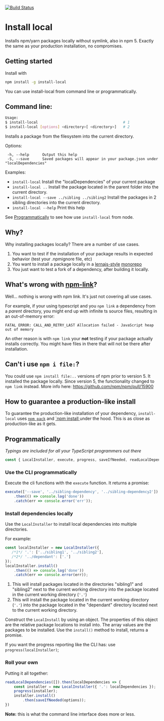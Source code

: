 [![Build Status](https://travis-ci.org/nicojs/node-install-local.svg?branch=master)](https://travis-ci.org/nicojs/node-install-local)

# Install local

Installs npm/yarn packages locally without symlink, also in npm 5. Exactly the same as your production installation, no compromises.

## Getting started

Install with

```bash
npm install -g install-local
```

You can use install-local from command line or programmatically.

## Command line:

```bash
Usage: 
$ install-local                                       # 1
$ install-local [options] <directory>[ <directory>]   # 2
```

Installs a package from the filesystem into the current directory.

Options:

```
 -h, --help      Output this help
 -S, --save      Saved packages will appear in your package.json under "localDependencies"
```

Examples:
* `install-local`
Install the "localDependencies" of your current package
* `install-local ..`
Install the package located in the parent folder into the current directory.
* `install-local --save ../sibling ../sibling2`
Install the packages in 2 sibling directories into the current directory.
* `install-local --help`
Print this help

See [Programmatically](#programmatically) to see how use `install-local` from node.

## Why?

Why installing packages locally? There are a number of use cases.

1. You want to test if the installation of your package results in expected behavior (test your .npmignore file, etc)
1. You want to install a package locally in a [lernajs-style](http://lernajs.io/) [monorepo](https://github.com/babel/babel/blob/master/doc/design/monorepo.md)
1. You just want to test a fork of a dependency, after building it locally.

## What's wrong with [npm-link](https://docs.npmjs.com/cli/link)?

Well... nothing is _wrong_ with npm link. It's just not covering all use cases. 

For example, if your using typescript and you `npm link` a dependency from a _parent_ directory, you might end up with infinite ts source files, resulting in an out-of-memory error:

```
FATAL ERROR: CALL_AND_RETRY_LAST Allocation failed - JavaScript heap out of memory
```

An other reason is with `npm link` your **not** testing if your package actually installs correctly. You might have files in there that will not be there after installation.

## Can't i use `npm i file:`?

You could use `npm install file:..` versions of npm prior to version 5. It installed the package locally. Since version 5, the functionality changed to `npm link` instead. More info here: https://github.com/npm/npm/pull/15900

## How to guarantee a production-like install

To guarantee the production-like installation of your dependency, `install-local` uses [`npm pack`](https://docs.npmjs.com/cli/pack) and [`npm install <tarball file>](https://docs.npmjs.com/cli/install) under the hood. This is as close as production-like as it gets.

## Programmatically

_Typings are included for all your TypeScript programmers out there_

```javascript
const { LocalInstaller, execute, progress, saveIfNeeded, readLocalDependencies } = require('install-local');
```

### Use the CLI programmatically

Execute the cli functions with the `execute` function. It returns a promise:

```javascript
execute(['--save', '../sibling-dependency', '../sibling-dependency2'])
    .then(() => console.log('done'))
    .catch(err => console.error('err'));
```

### Install dependencies locally

Use the `LocalInstaller` to install local dependencies into multiple directories.

For example:

```javascript
const localInstaller = new LocalInstaller({
   /*1*/ '.': ['../sibling1', '../sibling2'],
   /*2*/ '../dependant': ['.']
});
localInstaller.install()
    .then(() => console.log('done'))
    .catch(err => console.error(err));
```

1. This will install packages located in the directories "sibling1" and "sibling2" next to the current working directory into the package located in the current working directory (`'.'`) 
2. This will install the package located in the current working directory (`'.'`) into the package located in 
the "dependant" directory located next to the current working directory.

Construct the `LocalInstall` by using an object. The properties of this object are the relative package locations to install into. The array values are the packages to be installed. Use the `install()` method to install, returns a promise.

If you want the progress reporting like the CLI has: use `progress(localInstaller)`; 

### Roll your own

Putting it all together:

```javascript
readLocalDependencies([]).then(localDependencies => {
    const installer = new LocalInstaller({ '.': localDependencies });
    progress(installer);
    installer.install()
        .then(saveIfNeeded(options));
})
```

**Note:** this is what the command line interface does more or less.
